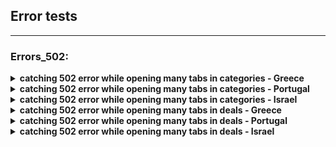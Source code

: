 
## Error tests
----

### Errors_502:


<details>
<summary><strong>catching 502 error while opening many tabs in categories - Greece</strong></summary>
<p>
  
- open main page
- open first category from catalog, and open first 17 items in different tabs
- if correct, all categories loaded
</p>
</details> 
      
<details>
<summary><strong>catching 502 error while opening many tabs in categories - Portugal</strong></summary> 
<p>
     
- open main page
- open first category from catalog, and open first 17 items in different tabs
- if correct, all categories loaded
</p>
</details> 
              
<details>
<summary><strong>catching 502 error while opening many tabs in categories - Israel</strong></summary>
<p>
    
- open main page
- open first category from catalog, and open first 17 items in different tabs
- if correct, all categories loaded
</p>
</details> 
      		
<details>
<summary><strong>catching 502 error while opening many tabs in deals - Greece</strong></summary>
<p>
    
- open deals page
- scroll down and open first 16 deals in different tabs
- if correct, all deals loaded
</p>
</details> 
   
<details>
<summary><strong>catching 502 error while opening many tabs in deals - Portugal</strong></summary>
 <p>
   
- open deals page
- scroll down and open first 16 deals in different tabs
- if correct, all deals loaded
</p>
</details> 
  
<details>
<summary><strong>catching 502 error while opening many tabs in deals - Israel</strong></summary>
 <p>
   
- open deals page
- scroll down and open first 16 deals in different tabs
- if correct, all deals loaded
</p>
</details>  
 